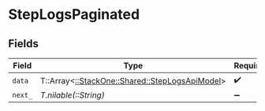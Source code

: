 # StepLogsPaginated


## Fields

| Field                                                                                     | Type                                                                                      | Required                                                                                  | Description                                                                               |
| ----------------------------------------------------------------------------------------- | ----------------------------------------------------------------------------------------- | ----------------------------------------------------------------------------------------- | ----------------------------------------------------------------------------------------- |
| `data`                                                                                    | T::Array<[::StackOne::Shared::StepLogsApiModel](../../models/shared/steplogsapimodel.md)> | :heavy_check_mark:                                                                        | N/A                                                                                       |
| `next_`                                                                                   | *T.nilable(::String)*                                                                     | :heavy_minus_sign:                                                                        | N/A                                                                                       |
